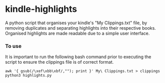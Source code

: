 # kindle-highlights

A python script that organises your kindle's "My Clippings.txt" file, by removing duplicates and separating highlights into their respective books. Organised highlights are made readable due to a simple user interface.

### To use

It is important to run the following bash command prior to executing the script to ensure the clippings file is of correct format.

```
awk '{ gsub(/\xef\xbb\xbf/,""); print }' My\ Clippings.txt > clippings
python3 highlights.py
```

